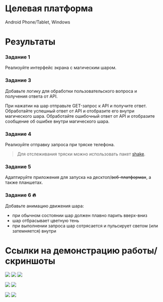 # Целевая платформа

Android Phone/Tablet, Windows

# Результаты

### Задание 1

Реализуйте интерфейс экрана с магическим шаром.

### Задание 3

Добавьте логику для обработки пользовательского вопроса и получения ответа от API.

При нажатии на шар отправьте GET-запрос к API и получите ответ.
Обработайте успешный ответ от API и отобразите его внутри магического шара.
Обработайте ошибочный ответ от API и отобразите сообщение об ошибке внутри магического шара.

### Задание 4

Реализуйте отправку запроса при тряске телефона.

> Для отслеживания тряски можно использовать пакет [shake](https://pub.dev/packages/shake).


### Задание 5

Адаптируйте приложения для запуска на десктоп/~~веб-платформах~~, а также планшетах. 


### Задание 6 🔥

Добавьте анимацию движения шара:
- при обычном состоянии шар должен плавно парить вверх-вниз
- шар отбрасывает цветную тень
- при выполнении запроса шар сотрясается и пульсирует светом (или затемняется) внутри

# Ссылки на демонстрацию работы/скриншоты

<img src="screenshot_1.gif"/>

<img src="screenshot_2.gif"/>

<img src="screenshot_3.gif"/>

<img src="screenshot_4.png"/> <img src="screenshot_5.png"/>

<img src="screenshot_6.png"/> <img src="screenshot_7.png"/>
